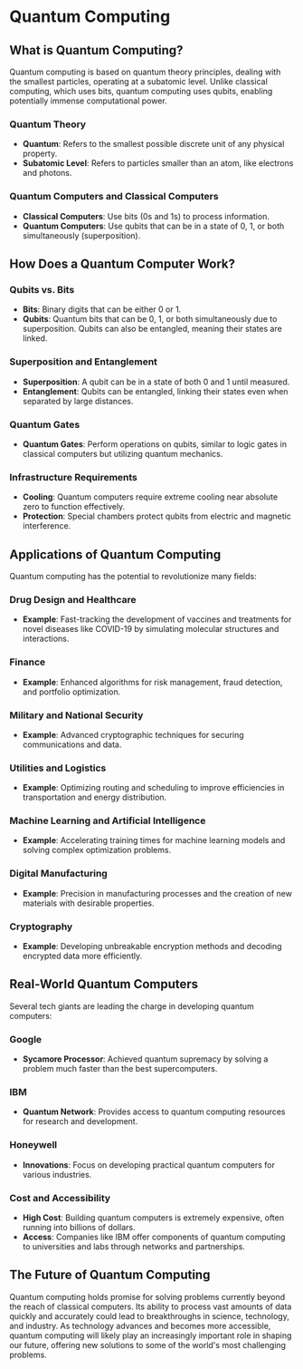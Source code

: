 # Quantum Computing

## What is Quantum Computing?

Quantum computing is based on quantum theory principles, dealing with the smallest particles, operating at a subatomic level. Unlike classical computing, which uses bits, quantum computing uses qubits, enabling potentially immense computational power.

### Quantum Theory

- **Quantum**: Refers to the smallest possible discrete unit of any physical property.
- **Subatomic Level**: Refers to particles smaller than an atom, like electrons and photons.

### Quantum Computers and Classical Computers

- **Classical Computers**: Use bits (0s and 1s) to process information.
- **Quantum Computers**: Use qubits that can be in a state of 0, 1, or both simultaneously (superposition).

## How Does a Quantum Computer Work?

### Qubits vs. Bits

- **Bits**: Binary digits that can be either 0 or 1.
- **Qubits**: Quantum bits that can be 0, 1, or both simultaneously due to superposition. Qubits can also be entangled, meaning their states are linked.

### Superposition and Entanglement

- **Superposition**: A qubit can be in a state of both 0 and 1 until measured.
- **Entanglement**: Qubits can be entangled, linking their states even when separated by large distances.

### Quantum Gates

- **Quantum Gates**: Perform operations on qubits, similar to logic gates in classical computers but utilizing quantum mechanics.

### Infrastructure Requirements

- **Cooling**: Quantum computers require extreme cooling near absolute zero to function effectively.
- **Protection**: Special chambers protect qubits from electric and magnetic interference.

## Applications of Quantum Computing

Quantum computing has the potential to revolutionize many fields:

### Drug Design and Healthcare

- **Example**: Fast-tracking the development of vaccines and treatments for novel diseases like COVID-19 by simulating molecular structures and interactions.

### Finance

- **Example**: Enhanced algorithms for risk management, fraud detection, and portfolio optimization.

### Military and National Security

- **Example**: Advanced cryptographic techniques for securing communications and data.

### Utilities and Logistics

- **Example**: Optimizing routing and scheduling to improve efficiencies in transportation and energy distribution.

### Machine Learning and Artificial Intelligence

- **Example**: Accelerating training times for machine learning models and solving complex optimization problems.

### Digital Manufacturing

- **Example**: Precision in manufacturing processes and the creation of new materials with desirable properties.

### Cryptography

- **Example**: Developing unbreakable encryption methods and decoding encrypted data more efficiently.

## Real-World Quantum Computers

Several tech giants are leading the charge in developing quantum computers:

### Google

- **Sycamore Processor**: Achieved quantum supremacy by solving a problem much faster than the best supercomputers.

### IBM

- **Quantum Network**: Provides access to quantum computing resources for research and development.

### Honeywell

- **Innovations**: Focus on developing practical quantum computers for various industries.

### Cost and Accessibility

- **High Cost**: Building quantum computers is extremely expensive, often running into billions of dollars.
- **Access**: Companies like IBM offer components of quantum computing to universities and labs through networks and partnerships.

## The Future of Quantum Computing

Quantum computing holds promise for solving problems currently beyond the reach of classical computers. Its ability to process vast amounts of data quickly and accurately could lead to breakthroughs in science, technology, and industry. As technology advances and becomes more accessible, quantum computing will likely play an increasingly important role in shaping our future, offering new solutions to some of the world's most challenging problems.
